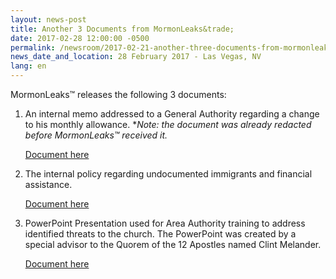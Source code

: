 ```yaml
---
layout: news-post
title: Another 3 Documents from MormonLeaks&trade; 
date: 2017-02-28 12:00:00 -0500
permalink: /newsroom/2017-02-21-another-three-documents-from-mormonleaks/
news_date_and_location: 28 February 2017 - Las Vegas, NV
lang: en
---
```

MormonLeaks&trade; releases the following 3 documents:

1. An internal memo addressed to a General Authority regarding a change to his monthly allowance. **Note: the document was already redacted before MormonLeaks™ received it.*
	
	[Document here](http://docdro.id/mxGOLN6)

2. The internal policy regarding undocumented immigrants and financial assistance.

	[Document here](http://docdro.id/CdnmNIX)

3. PowerPoint Presentation used for Area Authority training to address identified threats to the church.  The PowerPoint was created by a special advisor to the Quorem of the 12 Apostles named Clint Melander. 

	[Document here](http://docdro.id/FSgWOMk)

